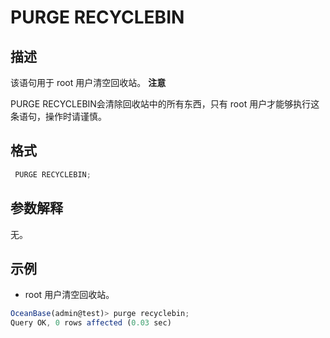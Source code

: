 PURGE RECYCLEBIN 
=====================================



描述 
-----------

该语句用于 root 用户清空回收站。
**注意**



PURGE RECYCLEBIN会清除回收站中的所有东西，只有 root 用户才能够执行这条语句，操作时请谨慎。

格式 
-----------

```javascript
 PURGE RECYCLEBIN;
```



参数解释 
-------------

无。

示例 
-----------

* root 用户清空回收站。




```javascript
OceanBase(admin@test)> purge recyclebin;
Query OK, 0 rows affected (0.03 sec)
```


